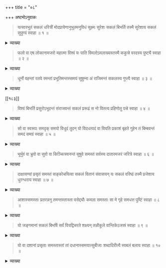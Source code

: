 +++
title = "०८"

+++
अष्टमोऽनुवाकः 

> यत्सारभूतं सकलं धरित्रीं मोदप्रायेणानुभूतमनुविधं सूक्ष्मः सुरेशः सकलं बिभर्ति तस्मै सुरेशाय सकलं सुपुण्यं स्वाहा ॥ १ ॥ 

<details><summary>व्याख्या</summary>

यत्सारभूतं प्रकृतिपुरुषयोर्बलभूतं यद्वा जगतः सकलं "षोडशकलो वै पुरुषः" इति श्रुतेः । सकलासु हितां धरित्रीं धारणात् त्रायत इति धरित्रीं प्रकृतेः मोदप्रायेणानुभूतं लीलाप्रायेण परमात्मनानुभूतम् अनुविधम् अनुप्रविद्धं “तदेवानुप्राविशत्" इति श्रुतेः । सूक्ष्मः, 

> वालाग्रशतभागस्य शतधा कल्पितस्य च ।  
भागो जीवः स विज्ञेयः स चानन्त्याय कल्पते ॥ 

इति श्रुतेः ॥ 
"अणोरणीयान्" इति जीवापेक्षया सूक्ष्मः सुरेशः ब्रह्मादीनामीशः सकलं चिदचिदात्मकं जगत् बिभर्ति । "व्यष्टभ्नाद्रोदसी विष्णुरेते । दाधार पृथिवीमभितो मयूखैः" इति तस्मै सुरेशाय पूर्वोक्तसुरेशः सकलं ब्रह्मादिस्तम्बपर्यन्तं सुपुण्यं सुतरां पुण्यं यत्सुरेशाय तस्मै ॥ १ ॥ 

</details>

> फलो वा एष लोकानामजरो महात्मा विश्वं यः पाति विमलोऽमलाख्यस्तस्मै ककुत्त्रे वरदस्य पुष्ट्यै स्वाहा ॥ २ ॥ 

<details><summary>व्याख्या</summary>

एष परमात्मा लोकानां भूरादीनां तत्तल्लोकानां देवमनुष्यादीनां च फलः फलभूतः फलप्रदश्च । "फलमत उपपत्तेः" इति । अजरः जरारहितः ।

[[१८२]]

> अशनायापिपासे च शोकमोहौ जरामृती ।  
एताः षडूर्मयः प्रोक्ताः षडूर्मिरहितश्च सः ॥ 
 
महात्मा महान् विश्वं जगत् यः पाति रक्षति विमलः अपहतपाप्मत्वादिगुणः अमलाख्यः, 

> वसा शुक्रमसृङ्मज्जा मूत्रं विट्कर्णविण्णखाः ।  
श्लेष्माश्रुदूषिका स्वेदो द्वादशैते नृणां मलाः ॥ 

इति द्वादशमलरहितः ककुत्त्रे श्रेष्ठाय पोषणादिशक्तिसहिताय तस्मै वरदस्य वरप्रदानसमर्थस्य पुष्ट्यै, 
भृगुः - 

> श्रीः सा सरस्वती चैव रतिः प्रीतिस्तथैव च ।  
कीर्तिः शान्तिस्तथा पुष्टिस्तुष्टिरित्यष्टशक्तयः ॥ 

इति ॥ पोषणरूपायै शक्त्यै परमात्मने ॥ २ ॥

</details>

> धूर्नो वहन्तां रतये रमन्तां प्रभूतिमन्तस्समयं सुषुम्ना अं 
राजिमन्तं सकलस्य गुप्त्यै स्वाहा ॥ ३ ॥ 

<details><summary>व्याख्या</summary>

नः धूः भारं भरन्न्यासं वहन्तां “वह प्रापणे” इति । परमात्मा स्वयमेव प्रापयताम् । 

> स्वामी स्वशेषं स्ववशं स्वभरत्वेन निर्भरम् ।  
स्वदत्तस्वधिया सार्धं स्वस्मिन्न्यस्यति मां स्वयम् ॥

इति सर्वदानुसन्धाय संयोज्य धूर्वहन्तां रतये तत्तद्विषयानुभवार्थं तत्तत्स्थाने रमन्ताम् इन्द्रियाणां प्रभूतिं परमपुरुषानुभवैश्वर्यरूपाम् अन्तस्समयं सुषुम्ना अन्तस्समये अं राजिमन्तम् अकाराक्षरपूर्वकमन्त्रं प्रतिपादयन्तं सकलस्य कला तु षोडशो भागः सर्वेन्द्रियोपरतस्य सुषुम्नानाड्यां गमनं च भरन्यासं श्रुतवतः प्रयच्छति तस्मै ॥ ३ ॥ 

</details>
 
[[१८३]]

> विश्वं बिभर्ति प्रसुरोऽभूदन्तं संराजवन्तं सकलं प्ररूढं स नो वितत्य प्रहिणोतु पत्त्रे स्वाहा ॥ ४ ॥

<details><summary>व्याख्या</summary>

विश्वं समस्तं प्रसुरोऽभूदन्तं तापत्रयादिना प्रकर्षेण सुरोऽभूदन्तं संराजवन्तं समूहवन्तं सकलं कलासहितं प्ररूढं देवमनुष्याद्यनुकारेण समस्तं वितत्य विस्तार्य बिभर्ति स देवः नः श्रेयः प्रहिणोतु प्रयच्छतु पत्त्रे पदात् त्रायत इति तस्मै ॥ ४ ॥

</details>

> सो वा स्वरूपः समदृक् समयो विधुदं तुदन् यो विदधत्पदं वा वियति प्रकाशं बृहते गुहेन तं बिम्बवन्तं समदं समग्रं स्वाहा ॥ ५ ॥ 

<details><summary>व्याख्या</summary>

यः परमात्मा देवासुरेषु समुद्रमथनवेळायां समदृक् समग्रः वञ्चितुं सावधानः विधुदं विधुश्चन्द्रः तं दमयतीति । दम इतीन्द्रियनिग्रहशक्तिसम्भवात् विधुदो राहुः तं समदं मदसहितं समग्रं सावधानं बिम्बवन्तं राहुममृतपानवेळायां तुदन् हिंसां कुर्वन् तस्य राहोः वियति आकाशे पदं स्थानं गुहेन ग्रहरूपेण बृहते पूर्वचन्द्राय विदधत् कल्पितवान् स एव स्वरूपः तस्मै ॥ ५ ॥

</details>

> भूर्भुवं वा भ्रुवो वा सुवो वा किञ्चित्स्वनन्तं सुषुवे समस्तं सर्वस्य दातारमजरं जरित्रे स्वाहा ॥ ६ ॥

<details><summary>व्याख्या</summary>

भूर्भुवं भूमेरपि भूमिम् उत्तरकुरुदेशादिकं भुवो वा सुवो वा अन्तरिक्षं स्वर्गं वा वाशब्दो लोकान्तरपरः । किञ्चित्स्वनन्तं अल्पशब्दवाच्यत्वेन स्वनन्तं शब्दयन्तं सुषुवे सृष्टवान् समस्तमपि सर्वस्य दातारं चतुर्वर्गफलप्रदम् अजरं जरारहितम् । 

> न जायते म्रियते वा विपश्चिन्नायं कुतश्चिन्न बभूव कश्चित् ।  
अजो नित्यः शाश्वतोऽयं पुराणो न हन्यते हन्यमाने शरीरे ॥ 

इति ॥ 
जरित्रे प्रकृतिद्वारेण जरित्रे । 
 
[[१८४]]

> वासांसि जीर्णानि यथा विहाय  
नवानि गृह्णाति नरोऽपराणि ।  
तथा शरीराणि विहाय जीर्णा-  
न्यन्यानि संयाति नवानि देही ॥ 

इति ॥ तस्मै ॥ ६ ॥

</details>

> दाक्षायण्यां प्रसृतं समस्तं सङ्कोचयित्वा सकलं वितानं संवासयन् यः सकलं वरिष्ठं तस्मै प्रजेशाय धुरन्धराय स्वाहा ॥ ७ ॥ 

<details><summary>व्याख्या</summary>

दाक्षायण्यदितिः तस्यां तं प्रसृतम् उद्भूतं समस्तं दैतेयजातं सङ्कोचयित्वा अल्पावशिष्टं कृत्वा सकलं कलासहितं वितानं लोकस्याच्छादनभूतदेवजातं संवासयन् वरिष्ठं श्रेष्ठं मनुष्याणां रक्षणार्थे स्थापितवान् 

> त एनं तृप्त आयुषा तेजसा वर्चसा श्रिया यशसा ब्रह्मवर्चसेनान्नाद्येन, च तर्पयन्ति 

इत्यादि प्रजेशाय प्रजानामीश्वराय धुरन्धराय सर्वभारवहाय तुभ्यम् ॥ ७ ॥

</details>

> आशास्समस्ताः प्रतरन्ननु तमन्तस्तास्ता वसेद्द्यौः कमला 
समस्ताः सा मे गृहे समधत्त पुष्टिं स्वाहा ॥ ८ ॥

<details><summary>व्याख्या</summary>

स्वभक्तानां स्वाराधकानाम् आशाः कामान् प्रतरन् प्रयच्छन् अनु साकल्येन तम् अन्तः हृदये परमात्मा तिष्ठति । या कमला लक्ष्मीः सापि तास्ताः प्रविश्य वसेत् । 

श्रीविष्णुपुराणे — 

> त्वं माता सर्वभूतानां देवदेवो हरिः पिता ।  
त्वयैतद्विष्णुना चाम्ब जगद्व्याप्तं चराचरम् ॥ 

इति ॥ 
सर्वत्र व्याप्तिरुच्यते कथं व्याप्तिरिति चेत् यथा परमात्मना जगद्व्याप्तं तथेति भावः सर्वात्मना सा लक्ष्मीः सैषा लक्ष्मीः मे गृहे पुष्टिं, 
 
[[१८५]]

> त्वयावलोकिताः सद्यः शीलाद्यैः सकलैर्गुणैः ।  
धनैश्वर्यैश्च युज्यन्ते पुरुषा निर्गुणा अपि ।  

समधत्त अन्तर्यामिणः परमात्मनो लक्ष्म्याश्चायं मन्त्रः ॥ ८ ॥

</details>

> यो जङ्गमानां सकलं बिभर्षि सर्वं वियद्विचरते शक्ष्यन् तन्नौकूले वान्तिकेऽजस्रं स्वाहा ॥ ९ ॥

<details><summary>व्याख्या</summary>

यः परमात्मा जङ्गमानां देवमनुष्यादीनां सकलं योगक्षेमादिकं बिभर्षि वियद्विचरते आकाशे यत्किंचित् विचरते तत् सर्वं त्वमेव बिभर्षि शक्ष्यन् शक्तः तन्नौकूले वा तत्सर्वं नौरिव जलधौ नौरिव अन्तिके समीपे अजस्रं पुष्टिं बिभर्षि तुभ्यम् ॥ ९ ॥

</details>

> यो वा दशानां प्रसृताः समस्तास्तां तां दधानास्समयात्सुबीजाः शब्दादिरीत्यै स्वबलं बलाय स्वाहा ॥ १० ॥

<details><summary>व्याख्या</summary>

बीजाङ्कुरप्ररोहादिकं परमात्मशक्त्येत्याह – यो वा दशानाम् इति ॥ यः परमात्मा दशानां देवमनुष्यमृगपक्षिसरीसृपक्रिमिश्वेतवृक्षजगुल्मलतादीनां प्रसृताः प्रसूतयः समस्ताः नामरूपकृत्यविभागादिकं तां तां दधानाः समयात् समये सुबीजाः शब्दादिरीत्यै परमात्मशक्त्या प्ररोहादिसामर्थ्ययुक्ता भवन्ति ये स्वबलं तत्सर्वं परमात्मन एव बलं तस्मै बलाय बलरूपाय ॥ १० ॥ 

इत्यष्टमोऽनुवाकः

</details>
